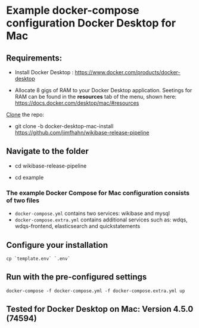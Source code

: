 # Example docker-compose configuration Docker Desktop for Mac

## Requirements:

* Install Docker Desktop : https://www.docker.com/products/docker-desktop

* Allocate 8 gigs of RAM to your Docker Desktop application. Seetings for RAM can be found in the **resources** tab of the menu, shown here: https://docs.docker.com/desktop/mac/#resources

[Clone](https://docs.github.com/en/github/creating-cloning-and-archiving-repositories/cloning-a-repository-from-github/cloning-a-repository#cloning-a-repository) the repo: 

* git clone -b docker-desktop-mac-install <https://github.com/jimfhahn/wikibase-release-pipeline>

## Navigate to the folder

* cd wikibase-release-pipeline

* cd example


### The example Docker Compose for **Mac** configuration consists of two files

* `docker-compose.yml` contains two services: wikibase and mysql
* `docker-compose.extra.yml` contains additional services such as: wdqs, wdqs-frontend, elasticsearch and quickstatements 

## Configure your installation

```
cp `template.env` `.env` 
```

## Run with the pre-configured settings

```
docker-compose -f docker-compose.yml -f docker-compose.extra.yml up
```
## Tested for Docker Desktop on Mac: Version 4.5.0 (74594)


